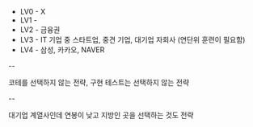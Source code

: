 * LV0 - X
* LV1 - 
* LV2 - 금융권
* LV3 - IT 기업 중 스타트업, 중견 기업, 대기업 자회사 (연단위 훈련이 필요함)
* LV4 - 삼성, 카카오, NAVER

--

코테를 선택하지 않는 전략, 구현 테스트는 선택하지 않는 전략

--

대기업 계열사인데 연봉이 낮고 지방인 곳을 선택하는 것도 전략